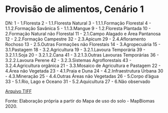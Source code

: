 # Provisão de alimentos, Cenário 1

DN: 
1 - 1.Floresta
2 - 1.1.Floresta Natural
3 - 1.1.1.Formação Florestal
4 - 1.1.2.Formação Savânica
5 - 1.1.3.Mangue
9 - 1.2.Floresta Plantada
10 - 2.Formação Natural não Florestal
11 - 2.1.Campo Alagado e Área Pantanosa
12 - 2.2.Formação Campestre
32 - 2.3.Apicum
29 - 2.4.Afloramento Rochoso
13 - 2.5.Outras Formações não Florestais
14 - 3.Agropecuária
15 - 3.1.Pastagem
18 - 3.2.Agricultura
19 - 3.2.1.Lavoura Temporária
39 - 3.2.1.1.Soja
20 - 3.2.1.2.Cana
41 - 3.2.1.3.Outras Lavouras Temporárias
36 - 3.2.2.Lavoura Perene
42 - 3.2.3.Sistemas Agroflorestais
43 - 3.2.4.Agricultura orgânica
21 - 3.3.Mosaico de Agricultura e Pastagem
22 - 4.Área não Vegetada
23 - 4.1.Praia e Duna
24 - 4.2.Infraestrutura Urbana
30 - 4.3.Mineração
25 - 4.4.Outras Áreas não Vegetadas
26 - 5.Corpo d’água
33 - 5.1.Rio, Lago e Oceano
31 - 5.2.Aquicultura
27 - 6.Não observado

[Arquivo TIFF](LULC_CENARIO1_FINAL.tif)

Fonte: Elaboração própria a partir do Mapa de uso do solo - MapBiomas 2020.